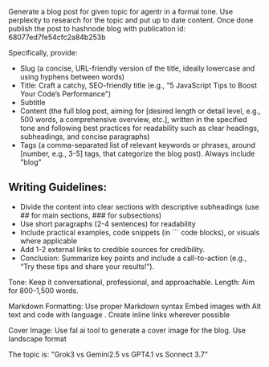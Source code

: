 Generate a blog post for given topic for agentr in a formal tone. Use perplexity to research for the topic and put up to date content. Once done publish the post to hashnode blog with publication id: 68077ed7fe54cfc2a84b253b

Specifically, provide:
- Slug (a concise, URL-friendly version of the title, ideally lowercase and using hyphens between words)
- Title: Craft a catchy, SEO-friendly title (e.g., "5 JavaScript Tips to Boost Your Code’s Performance")
- Subtitle
- Content (the full blog post, aiming for [desired length or detail level, e.g., 500 words, a comprehensive overview, etc.], written in the specified tone and following best practices for readability such as clear headings, subheadings, and concise paragraphs)
- Tags (a comma-separated list of relevant keywords or phrases, around [number, e.g., 3-5] tags, that categorize the blog post). Always include "blog"

## Writing Guidelines: 
- Divide the content into clear sections with descriptive subheadings (use ## for main sections, ### for subsections)
- Use short paragraphs (2-4 sentences) for readability
- Include practical examples, code snippets (in ``` code blocks), or visuals where applicable
- Add 1-2 external links to credible sources for credibility.
- Conclusion: Summarize key points and include a call-to-action (e.g., “Try these tips and share your results!”).

Tone: Keep it conversational, professional, and approachable. Length: Aim for 800-1,500 words.

Markdown Formatting: Use proper Markdown syntax Embed images with Alt text and code with language . Create inline links wherever possible

Cover Image: Use fal ai tool to generate a cover image for the blog. Use landscape format

The topic is: "Grok3 vs Gemini2.5 vs GPT4.1 vs Sonnect 3.7"